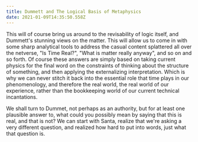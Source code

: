 ```yaml
---
title: Dummett and The Logical Basis of Metaphysics
date: 2021-01-09T14:35:50.558Z
---
```

This will of course bring us around to the revisability of logic itself, and Dummett's stunning views on the matter.  This will allow us to come in with some sharp analytical tools to address the casual content splattered all over the netverse, "Is Time Real?", "What is matter really anyway", and so on and so forth.  Of course these answers are simply based on taking current physics for the final word on the constraints of thinking about the structure of something, and then applying the externalizing interpretation.  Which is why we can never stitch it back into the essential role that time plays in our phenomenology, and therefore the real world, the real world of our experience, rather than the bookkeeping world of our current technical incantations.  

We shall turn to Dummet, not perhaps as an authority, but for at least one plausible answer to, what could you possibly mean by saying that this is real, and that is not?  We can start with Santa, realize that we're asking a very different question, and realized how hard to put into words, just what that question is.